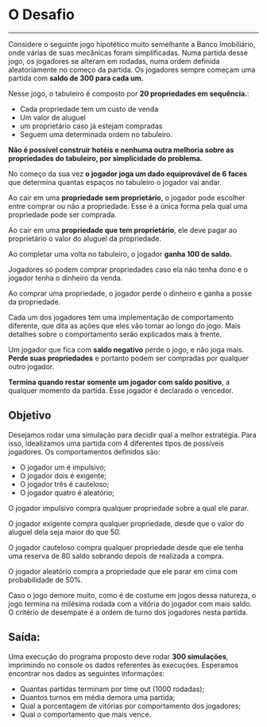 # O Desafio

----

Considere o seguinte jogo hipotético muito semelhante a Banco Imobiliário, onde várias de suas mecânicas
foram simplificadas. Numa partida desse jogo, os jogadores se alteram em rodadas, numa ordem definida
aleatoriamente no começo da partida. Os jogadores sempre começam uma partida com **saldo de 300 para
cada um.**

Nesse jogo, o tabuleiro é composto por **20 propriedades em sequência.**:

* Cada propriedade tem um custo de venda
* Um valor de aluguel
* um proprietário caso já estejam compradas
* Seguem uma determinada ordem no tabuleiro.

**Não é possível construir hotéis e nenhuma outra melhoria sobre as propriedades do tabuleiro, por
simplicidade do problema.**

No começo da sua vez **o jogador joga um dado equiprovável de 6 faces** que determina quantas espaços no
tabuleiro o jogador vai andar.

Ao cair em uma **propriedade sem proprietário**, o jogador pode escolher entre comprar ou não a
propriedade. Esse é a única forma pela qual uma propriedade pode ser comprada.

Ao cair em uma **propriedade que tem proprietário**, ele deve pagar ao proprietário o valor do aluguel da
propriedade.

Ao completar uma volta no tabuleiro, o jogador **ganha 100 de saldo.**

Jogadores só podem comprar propriedades caso ela não tenha dono e o jogador tenha o dinheiro da venda.

Ao comprar uma propriedade, o jogador perde o dinheiro e ganha a posse da propriedade.

Cada um dos jogadores tem uma implementação de comportamento diferente, que dita as ações que eles
vão tomar ao longo do jogo. Mais detalhes sobre o comportamento serão explicados mais à frente.

Um jogador que fica com **saldo negativo** perde o jogo, e não joga mais. **Perde suas propriedades** e portanto
podem ser compradas por qualquer outro jogador.

**Termina quando restar somente um jogador com saldo positivo**, a qualquer momento da partida. Esse jogador
é declarado o vencedor.

## Objetivo

Desejamos rodar uma simulação para decidir qual a melhor estratégia. Para isso, idealizamos uma partida
com 4 diferentes tipos de possíveis jogadores. Os comportamentos definidos são:

- O jogador um é impulsivo;
- O jogador dois é exigente;
- O jogador três é cauteloso;
- O jogador quatro é aleatório;

O jogador impulsivo compra qualquer propriedade sobre a qual ele parar.

O jogador exigente compra qualquer propriedade, desde que o valor do aluguel dela seja maior do que 50.

O jogador cauteloso compra qualquer propriedade desde que ele tenha uma reserva de 80 saldo sobrando
depois de realizada a compra.

O jogador aleatório compra a propriedade que ele parar em cima com probabilidade de 50%.

Caso o jogo demore muito, como é de costume em jogos dessa natureza, o jogo termina na milésima rodada
com a vitória do jogador com mais saldo. O critério de desempate é a ordem de turno dos jogadores nesta
partida.

## Saída:

Uma execução do programa proposto deve rodar **300 simulações**, imprimindo no console os dados referentes
às execuções. Esperamos encontrar nos dados as seguintes informações:

- Quantas partidas terminam por time out (1000 rodadas);
- Quantos turnos em média demora uma partida;
- Qual a porcentagem de vitórias por comportamento dos jogadores;
- Qual o comportamento que mais vence.



